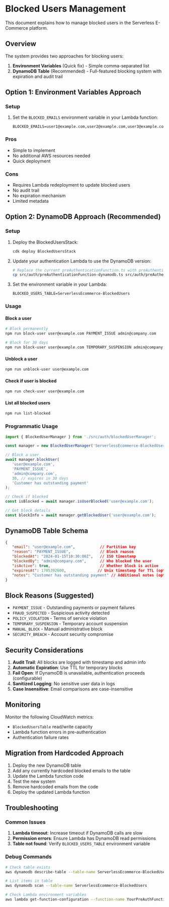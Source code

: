 # Blocked Users Management

This document explains how to manage blocked users in the Serverless E-Commerce platform.

## Overview

The system provides two approaches for blocking users:

1. **Environment Variables** (Quick fix) - Simple comma-separated list
2. **DynamoDB Table** (Recommended) - Full-featured blocking system with expiration and audit trail

## Option 1: Environment Variables Approach

### Setup
1. Set the `BLOCKED_EMAILS` environment variable in your Lambda function:
   ```
   BLOCKED_EMAILS=user1@example.com,user2@example.com,user3@example.com
   ```

### Pros
- Simple to implement
- No additional AWS resources needed
- Quick deployment

### Cons
- Requires Lambda redeployment to update blocked users
- No audit trail
- No expiration mechanism
- Limited metadata

## Option 2: DynamoDB Approach (Recommended)

### Setup
1. Deploy the BlockedUsersStack:
   ```bash
   cdk deploy BlockedUsersStack
   ```

2. Update your authentication Lambda to use the DynamoDB version:
   ```bash
   # Replace the current preAuthenticationFunction.ts with preAuthenticationFunction-dynamodb.ts
   cp src/auth/preAuthenticationFunction-dynamodb.ts src/auth/preAuthenticationFunction.ts
   ```

3. Set the environment variable in your Lambda:
   ```
   BLOCKED_USERS_TABLE=ServerlessEcommerce-BlockedUsers
   ```

### Usage

#### Block a user
```bash
# Block permanently
npm run block-user user@example.com PAYMENT_ISSUE admin@company.com

# Block for 30 days
npm run block-user user@example.com TEMPORARY_SUSPENSION admin@company.com 30
```

#### Unblock a user
```bash
npm run unblock-user user@example.com
```

#### Check if user is blocked
```bash
npm run check-user user@example.com
```

#### List all blocked users
```bash
npm run list-blocked
```

### Programmatic Usage

```typescript
import { BlockedUserManager } from './src/auth/blockedUserManager';

const manager = new BlockedUserManager('ServerlessEcommerce-BlockedUsers');

// Block a user
await manager.blockUser(
   'user@example.com', 
   'PAYMENT_ISSUE', 
   'admin@company.com',
   30, // expires in 30 days
   'Customer has outstanding payment'
);

// Check if blocked
const isBlocked = await manager.isUserBlocked('user@example.com');

// Get block details
const blockInfo = await manager.getBlockedUser('user@example.com');
```

## DynamoDB Table Schema

```json
{
   "email": "user@example.com",           // Partition key
   "reason": "PAYMENT_ISSUE",             // Block reason
   "blockedAt": "2024-01-15T10:30:00Z",   // ISO timestamp
   "blockedBy": "admin@company.com",      // Who blocked the user
   "isActive": true,                      // Whether block is active
   "expiresAt": 1705392600,              // Unix timestamp for TTL (optional)
   "notes": "Customer has outstanding payment" // Additional notes (optional)
}
```

## Block Reasons (Suggested)

- `PAYMENT_ISSUE` - Outstanding payments or payment failures
- `FRAUD_SUSPECTED` - Suspicious activity detected
- `POLICY_VIOLATION` - Terms of service violation
- `TEMPORARY_SUSPENSION` - Temporary account suspension
- `MANUAL_BLOCK` - Manual administrative block
- `SECURITY_BREACH` - Account security compromise

## Security Considerations

1. **Audit Trail**: All blocks are logged with timestamp and admin info
2. **Automatic Expiration**: Use TTL for temporary blocks
3. **Fail Open**: If DynamoDB is unavailable, authentication proceeds (configurable)
4. **Sanitized Logging**: No sensitive user data in logs
5. **Case Insensitive**: Email comparisons are case-insensitive

## Monitoring

Monitor the following CloudWatch metrics:
- `BlockedUsersTable` read/write capacity
- Lambda function errors in pre-authentication
- Authentication failure rates

## Migration from Hardcoded Approach

1. Deploy the new DynamoDB table
2. Add any currently hardcoded blocked emails to the table
3. Update the Lambda function code
4. Test the new system
5. Remove hardcoded emails from the code
6. Deploy the updated Lambda function

## Troubleshooting

### Common Issues

1. **Lambda timeout**: Increase timeout if DynamoDB calls are slow
2. **Permission errors**: Ensure Lambda has DynamoDB read permissions
3. **Table not found**: Verify `BLOCKED_USERS_TABLE` environment variable

### Debug Commands

```bash
# Check table exists
aws dynamodb describe-table --table-name ServerlessEcommerce-BlockedUsers

# List items in table
aws dynamodb scan --table-name ServerlessEcommerce-BlockedUsers

# Check Lambda environment variables
aws lambda get-function-configuration --function-name YourPreAuthFunction
```
